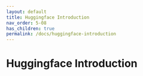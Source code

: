 ```yaml
---
layout: default
title: Huggingface Introduction
nav_order: 5-08
has_children: true
permalink: /docs/huggingface-introduction
---
```


# Huggingface Introduction

